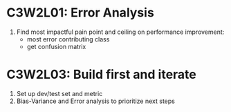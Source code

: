 # C3W2L01: Error Analysis
1. Find most impactful pain point and ceiling on performance improvement:
    - most error contributing class
    - get confusion matrix

# C3W2L03: Build first and iterate
1. Set up dev/test set and metric
1. Bias-Variance and Error analysis to prioritize next steps

